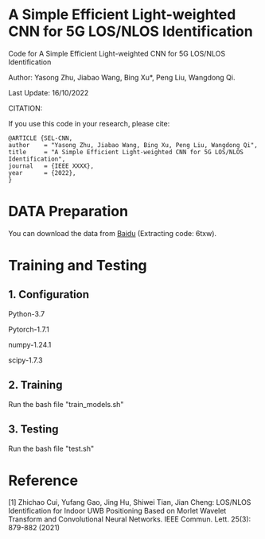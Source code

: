 # A Simple Efficient Light-weighted CNN for 5G LOS/NLOS Identification
Code for A Simple Efficient Light-weighted CNN for 5G LOS/NLOS Identification

Author: Yasong Zhu, Jiabao Wang, Bing Xu*, Peng Liu, Wangdong Qi.

Last Update: 16/10/2022

CITATION:

If you use this code in your research, please cite:

	@ARTICLE {SEL-CNN,
	author    = "Yasong Zhu, Jiabao Wang, Bing Xu, Peng Liu, Wangdong Qi",
	title     = "A Simple Efficient Light-weighted CNN for 5G LOS/NLOS Identification",
	journal   = {IEEE XXXX},
	year      = {2022},
	}
  
  
# DATA Preparation
You can download the data from [Baidu](https://pan.baidu.com/s/1BFoogq4PqT2mU8H9j2w4Qg) (Extracting code: 6txw).

# Training and Testing
## 1. Configuration

Python-3.7

Pytorch-1.7.1

numpy-1.24.1

scipy-1.7.3


## 2. Training
Run the bash file "train_models.sh"

## 3. Testing
Run the bash file "test.sh"

# Reference
[1] Zhichao Cui, Yufang Gao, Jing Hu, Shiwei Tian, Jian Cheng:
LOS/NLOS Identification for Indoor UWB Positioning Based on Morlet Wavelet Transform and Convolutional Neural Networks. IEEE Commun. Lett. 25(3): 879-882 (2021)
